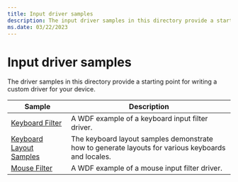 ```yaml
---
title: Input driver samples
description: The input driver samples in this directory provide a starting point for writing a custom driver for your device.
ms.date: 03/22/2023
---
```


# Input driver samples

The driver samples in this directory provide a starting point for writing a custom driver for your device.

| Sample | Description |
| --- | --- |
| [Keyboard Filter](/samples/microsoft/windows-driver-samples/keyboard-input-wdf-filter-driver-kbfiltr) | A WDF example of a keyboard input filter driver. |
| [Keyboard Layout Samples](/samples/microsoft/windows-driver-samples/keyboard-layout-samples) | The keyboard layout samples demonstrate how to generate layouts for various keyboards and locales. |
| [Mouse Filter](/samples/microsoft/windows-driver-samples/mouse-input-wdf-filter-driver-moufiltr) | A WDF example of a mouse input filter driver. |
